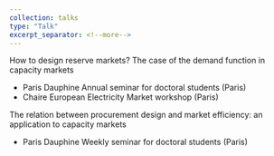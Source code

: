 ```yaml
---
collection: talks
type: "Talk"
excerpt_separator: <!--more-->
---
```


How to design reserve markets? The case of the demand function in capacity markets

  * Paris Dauphine Annual seminar for doctoral students (Paris)
  * Chaire European Electricity Market workshop (Paris)

The relation between procurement design and market efficiency: an application to capacity markets
  
  * Paris Dauphine Weekly seminar for doctoral students (Paris)



 <!--more--> 
